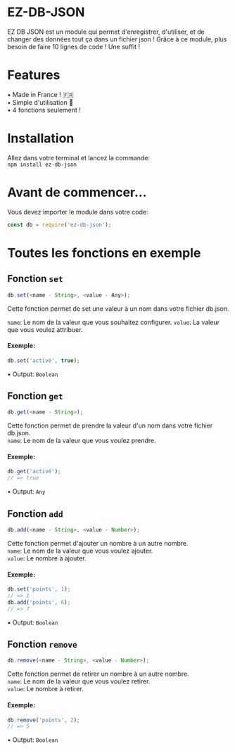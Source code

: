 # EZ-DB-JSON
EZ DB JSON est un module qui permet d'enregistrer, d'utiliser, et de changer des données tout ça dans un fichier json !
Grâce à ce module, plus besoin de faire 10 lignes de code ! Une suffit !

# Features
• Made in France ! 🇫🇷<br/>
• Simple d'utilisation 🍃<br/>
• 4 fonctions seulement !<br/>

# Installation
Allez dans votre terminal et lancez la commande:<br/>
```npm install ez-db-json```

# Avant de commencer...

Vous devez importer le module dans votre code:<br/>
```javascript
const db = require('ez-db-json');
```

# Toutes les fonctions en exemple

## Fonction `set`
```javascript 
db.set(<name - String>, <value - Any>);
```
Cette fonction permet de set une valeur à un nom dans votre fichier db.json.

`name`: Le nom de la valeur que vous souhaitez configurer.
`value`: La valeur que vous voulez attribuer.

#### Exemple: <br/>
```javascript
db.set('activé', true);
```
• Output:
```Boolean```

## Fonction `get`
```javascript
db.get(<name - String>);
```
Cette fonction permet de prendre la valeur d'un nom dans votre fichier db.json.<br/>
`name`: Le nom de la valeur que vous voulez prendre.
#### Exemple:<br/>
```javascript
db.get('activé');
// => true
```

• Output:
```Any```

## Fonction `add`
```js
db.add(<name - String>, <value - Number>);
```
Cette fonction permet d'ajouter un nombre à un autre nombre.<br/>
`name`: Le nom de la valeur que vous voulez ajouter.<br/>
`value`: Le nombre à ajouter.

#### Exemple:<br/>
```js
db.set('points', 1);
// => 1
db.add('points', 6);
// => 7
```

• Output:
```Boolean```
## Fonction `remove`
```js
db.remove(<name - String>, <value - Number>);
```
Cette fonction permet de retirer un nombre à un autre nombre.<br/>
`name`: Le nom de la valeur que vous voulez retirer.<br/>
`value`: Le nombre à retirer.

#### Exemple:<br/>
```js
db.remove('points', 2);
// => 5
```

• Output:
```Boolean```
